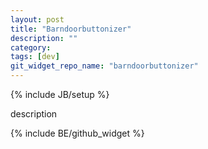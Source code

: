 ```yaml
---
layout: post
title: "Barndoorbuttonizer"
description: ""
category: 
tags: [dev]
git_widget_repo_name: "barndoorbuttonizer"
---
```


{% include JB/setup %}

description

{% include BE/github_widget %}

<link rel="stylesheet" href="{{ site.JB.WIDGET_PATH }}/barndoorbuttonizer/css/barndoorbuttonizer.css" media="screen" type="text/css" />
<link rel="stylesheet" href="{{ site.JB.WIDGET_PATH }}/barndoorbuttonizer/css/app.css" media="screen" type="text/css" />
<div class="barndoorbuttonizerBlogWidgetWrap widgetWrap">
	<div class="barndoorbuttonizerWidgetFrame"> </div>
</div>
<script> 
	inlineScript.barndoorbuttonizer = require.config({
		paths: {
	 		'jQuery': '{{ site.JB.WIDGET_PATH }}/barndoorbuttonizer/jquery.min'
	 	},
	 	shim: {
	        'jQuery': {
	            exports: '$'
	        }
	    },
     	 context: "barndoorbuttonizer",
         baseUrl: "{{ site.JB.WIDGET_PATH }}/barndoorbuttonizer/"
    });
	inlineScript.barndoorbuttonizer(['js/app']);
</script>